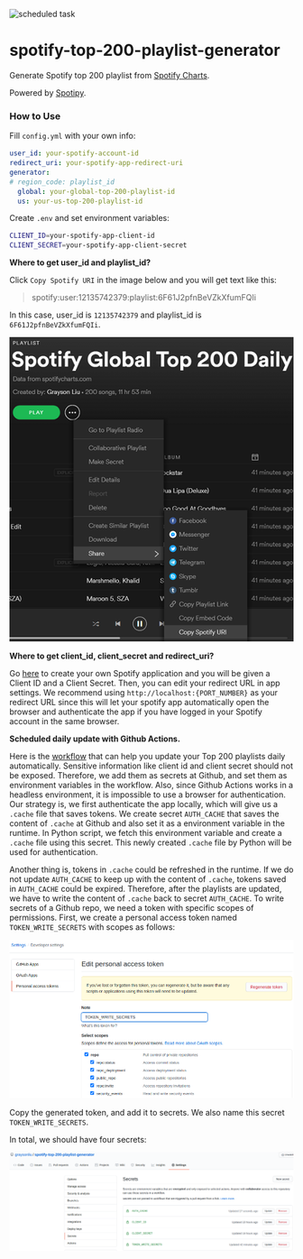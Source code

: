 ![scheduled task](https://github.com/graysonliu/spotify-top-200-playlist-generator/workflows/python.yml/badge.svg)

# spotify-top-200-playlist-generator

Generate Spotify top 200 playlist from [Spotify Charts](https://spotifycharts.com).

Powered by [Spotipy](https://github.com/plamere/spotipy). 

### How to Use

Fill `config.yml` with your own info:

```yaml
user_id: your-spotify-account-id
redirect_uri: your-spotify-app-redirect-uri
generator:
# region_code: playlist_id
  global: your-global-top-200-playlist-id
  us: your-us-top-200-playlist-id
```

Create `.env` and set environment variables:

```bash
CLIENT_ID=your-spotify-app-client-id
CLIENT_SECRET=your-spotify-app-client-secret
```

 **Where to get user_id and playlist_id?**

Click `Copy Spotify URI` in the image below and you will get text like this:

> spotify:user:12135742379:playlist:6F61J2pfnBeVZkXfumFQIi

In this case, user_id is `12135742379` and playlist_id is `6F61J2pfnBeVZkXfumFQIi`.

![](https://github.com/graysonliu/spotify-top-200-playlist-generator/blob/master/images/get_user_id_and_playlist_id.png)

**Where to get client_id, client_secret and redirect_uri?**

Go [here](https://developer.spotify.com/my-applications) to create your own Spotify application and you will be given a Client ID and a Client Secret. Then, you can edit your redirect URL in app settings. We recommend using `http://localhost:{PORT_NUMBER}` as your redirect URL since this will let your spotify app automatically open the browser and authenticate the app if you have logged in your Spotify account in the same browser.

**Scheduled daily update with Github Actions.**

Here is the [workflow](https://github.com/graysonliu/spotify-top-200-playlist-generator/blob/master/.github/workflows/python.yml) that can help you update your Top 200 playlists daily automatically. Sensitive information like client id and client secret should not be exposed. Therefore, we add them as secrets at Github, and set them as environment variables in the workflow. Also, since Github Actions works in a headless environment, it is impossible to use a browser for authentication. Our strategy is, we first authenticate the app locally, which will give us a `.cache` file that saves tokens. We create secret `AUTH_CACHE` that saves the content of `.cache` at Github and also set it as a environment variable in the runtime. In Python script, we fetch this environment variable and create a `.cache` file using this secret. This newly created `.cache` file by Python will be used for authentication.

Another thing is, tokens in `.cache` could be refreshed in the runtime. If we do not update `AUTH_CACHE` to keep up with the content of `.cache`, tokens saved in `AUTH_CACHE` could be expired. Therefore, after the playlists are updated, we have to write the content of `.cache` back to secret `AUTH_CACHE`. To write secrets of a Github repo, we need a token with specific scopes of permissions. First, we create a personal access token named `TOKEN_WRITE_SECRETS` with scopes as follows:

![](https://github.com/graysonliu/spotify-top-200-playlist-generator/blob/master/images/create_personal_access_token.png)

Copy the generated token, and add it to secrets. We also name this secret `TOKEN_WRITE_SECRETS`.

In total, we should have four secrets:

![](https://github.com/graysonliu/spotify-top-200-playlist-generator/blob/master/images/secrets.png)

